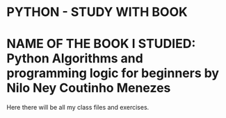 # PYTHON - STUDY WITH BOOK 
# NAME OF THE BOOK I STUDIED: Python Algorithms and programming logic for beginners by Nilo Ney Coutinho Menezes
  Here there will be all my class files and exercises.
